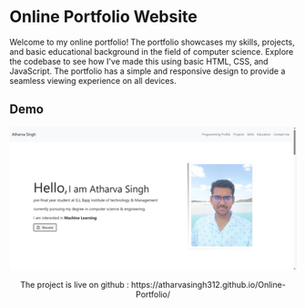 # Online Portfolio Website

Welcome to my online portfolio! The portfolio showcases my skills, projects, and basic educational background in the field of computer science. Explore the codebase to see how I've made this using basic HTML, CSS, and JavaScript. The portfolio has a simple and responsive design to provide a seamless viewing experience on all devices.


## Demo

![portfolio Demo](static/gitimg.jpg)

<p style="text-align: center;"> 
<bold>The project is live on github :</bold> https://atharvasingh312.github.io/Online-Portfolio/
</p>
